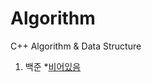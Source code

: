 # Algorithm
C++ Algorithm &amp; Data Structure

1. 백준
  *[비어있음](https://github.com/danielkang1003/Algorithm)
